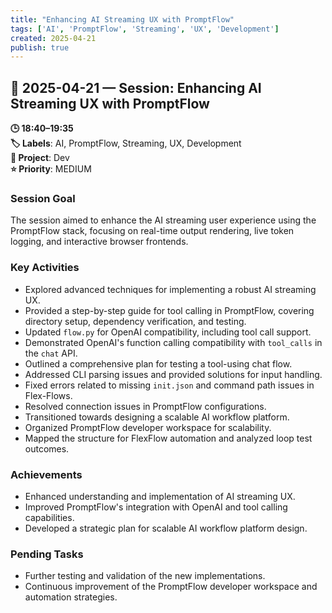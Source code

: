 ```yaml
---
title: "Enhancing AI Streaming UX with PromptFlow"
tags: ['AI', 'PromptFlow', 'Streaming', 'UX', 'Development']
created: 2025-04-21
publish: true
---
```


## 📅 2025-04-21 — Session: Enhancing AI Streaming UX with PromptFlow

**🕒 18:40–19:35**  
**🏷️ Labels**: AI, PromptFlow, Streaming, UX, Development  
**📂 Project**: Dev  
**⭐ Priority**: MEDIUM  


### Session Goal
The session aimed to enhance the AI streaming user experience using the PromptFlow stack, focusing on real-time output rendering, live token logging, and interactive browser frontends.

### Key Activities
- Explored advanced techniques for implementing a robust AI streaming UX.
- Provided a step-by-step guide for tool calling in PromptFlow, covering directory setup, dependency verification, and testing.
- Updated `flow.py` for OpenAI compatibility, including tool call support.
- Demonstrated OpenAI's function calling compatibility with `tool_calls` in the `chat` API.
- Outlined a comprehensive plan for testing a tool-using chat flow.
- Addressed CLI parsing issues and provided solutions for input handling.
- Fixed errors related to missing `init.json` and command path issues in Flex-Flows.
- Resolved connection issues in PromptFlow configurations.
- Transitioned towards designing a scalable AI workflow platform.
- Organized PromptFlow developer workspace for scalability.
- Mapped the structure for FlexFlow automation and analyzed loop test outcomes.

### Achievements
- Enhanced understanding and implementation of AI streaming UX.
- Improved PromptFlow's integration with OpenAI and tool calling capabilities.
- Developed a strategic plan for scalable AI workflow platform design.

### Pending Tasks
- Further testing and validation of the new implementations.
- Continuous improvement of the PromptFlow developer workspace and automation strategies.
